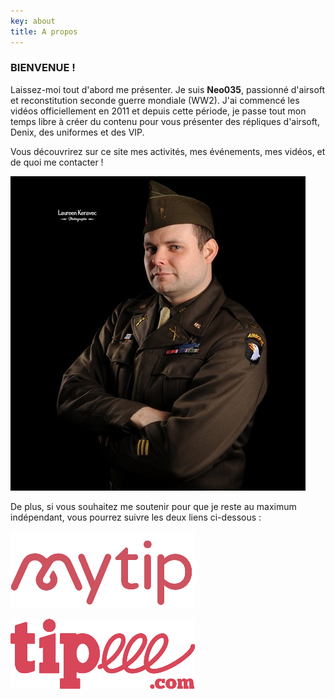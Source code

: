 ```yaml
---
key: about
title: A propos
---
```

### BIENVENUE !

Laissez-moi tout d'abord me présenter. Je suis **Neo035**, passionné d'airsoft et reconstitution seconde guerre mondiale (WW2). J'ai commencé les vidéos officiellement en 2011 et depuis cette période, je passe tout mon temps libre à créer du contenu pour vous présenter des répliques d'airsoft, Denix, des uniformes et des VIP.

Vous découvrirez sur ce site mes activités, mes événements, mes vidéos, et de quoi me contacter !

![Photo para US](./novembre_2018_laureen_keravec-6-.jpg "Ici, la photo de ce héros des temps modernes")

De plus, si vous souhaitez me soutenir pour que je reste au maximum indépendant, vous pourrez suivre les deux liens ci-dessous :

<div class="row aln-center aln-middle">

<div class="col-2 col-6-mobile">

[![MyTip](./mytip.png "MyTip")](https://www.mytip.co/users/neo035)

</div>

<div class="col-2 col-6-mobile">

[![Tipeee](./tipeee.png "Tipeee")](https://fr.tipeee.com/neo035)

</div>

</div>
